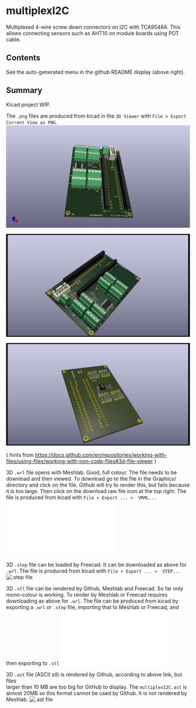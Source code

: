 # multiplexI2C
Multiplexed 4-wire screw down connectors on I2C with TCA9548A. This allows connecting sensors 
such as AHT10 on module boards using POT cable.

##  Contents

See the auto-generated menu in the github README display (above right).

## Summary

Kicad project WIP.

The `.png` files are produced from kicad  in the `3D Viewer`  with `File > Export Current View as PNG`.
![alt text](Graphics/multiplexI2C_top1.png)

![alt text](Graphics/multiplexI2C_top2.png)

![alt text](Graphics/multiplexI2C_bottom1.png)

( hints from https://docs.github.com/en/repositories/working-with-files/using-files/working-with-non-code-files#3d-file-viewer )

3D  `.wrl` file opens with Meshlab. Good, full colour. The file needs to be download and then viewed. 
To download go to the file in the Graphics/ directory and click on the file.
Github will try to render this, but fails because it is too large.
Then click on the download raw file icon at the top right. 
The file is produced from kicad  with `File > Export ... >  VRML...`
![.wrl file](Graphics/multiplexI2C.wrl)

3D  `.step` file can be loaded by Freecad. It can be downloaded as above for `.wrl`.
The file is produced from kicad  with `File > Export ... >  STEP...`
![.step file](Graphics/multiplexI2C.step)

3D  `.stl` file can be  rendered by Github, Meshlab and Freecad. So far only mono-colour is working. 
To render by Meshlab or Freecad requires downloading as above for `.wrl`.
The file can be produced from kicad by exporting a `.wrl` or `.step` file, 
importing that to Meshlab or Freecad, and then exporting to `.stl`
![.stl file](Graphics/multiplexI2C.stl)

3D  `.ast` file (ASCII stl) is rendered by Github, according to above link, but files  
larger than 10 MB are too big for GitHub to display. 
The `multiplexI2C.ast` is almost 20MB so this format cannot be used by Github.
It is not rendered by Meshlab.
![.ast file](Graphics/multiplexI2C.ast)
